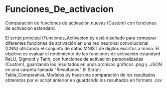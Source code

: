 # Funciones_De_activacion
Comparación de funciones de activación nuevas (Custom) con funciones de activacion estandard.

 El script principal (Funciones_Activacion.py está diseñado para comparar diferentes funciones de activación en una red
 neuronal convolucional (CNN) utilizando el conjunto de datos MNIST de dígitos escritos a
 mano. El objetivo es evaluar el rendimiento de las funciones de activación estandard ReLU, Sigmoid y Tanh, con funciones de
 activación personalizadas (Custom), guardando los resultados en unos archivos gráficos .png y .JSON en una
 carpeta llamada "Resultados"
 El Script: Tabla_Comparativa_Modelos.py hace una comparacion de los resultados obtenidos por el script anterior
 en guardando los resultados en formato .csv
